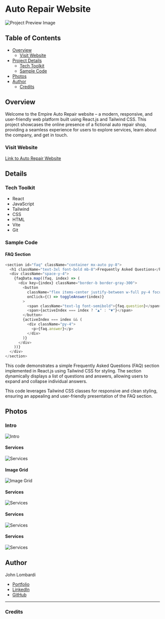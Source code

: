 # Auto Repair Website

![Project Preview Image](/src/assets/empireauto1.png)

## Table of Contents

- [Overview](#overview)
  - [Visit Website](#visit-website)
- [Project Details](#project-details)
  - [Tech Toolkit](#tech-toolkit)
  - [Sample Code](#sample-code)
- [Photos](#photos)
- [Author](#author)
  - [Credits](#credits)

## Overview

Welcome to the Empire Auto Repair website – a modern, responsive, and user-friendly web platform built using React.js and Tailwind CSS. This project showcases the online presence of a fictional auto repair shop, providing a seamless experience for users to explore services, learn about the company, and get in touch.

### Visit Website

[Link to Auto Repair Website](https://johnlombardi389.github.io/auto-website/)

## Details

### Tech Toolkit

- React
- JavaScript
- Tailwind
- CSS
- HTML
- Vite
- Git

### Sample Code

#### FAQ Section

```javascript
<section id="faq" className="container mx-auto py-8">
  <h1 className="text-3xl font-bold mb-8">Frequently Asked Questions</h1>
  <div className="space-y-4">
    {faqData.map((faq, index) => (
      <div key={index} className="border-b border-gray-300">
        <button
          className="flex items-center justify-between w-full py-4 focus:outline-none"
          onClick={() => toggleAnswer(index)}
        >
          <span className="text-lg font-semibold">{faq.question}</span>
          <span>{activeIndex === index ? "▲" : "▼"}</span>
        </button>
        {activeIndex === index && (
          <div className="py-4">
            <p>{faq.answer}</p>
          </div>
        )}
      </div>
    ))}
  </div>
</section>
```

This code demonstrates a simple Frequently Asked Questions (FAQ) section implemented in React.js using Tailwind CSS for styling. The section dynamically displays a list of questions and answers, allowing users to expand and collapse individual answers.

This code leverages Tailwind CSS classes for responsive and clean styling, ensuring an appealing and user-friendly presentation of the FAQ section.

## Photos

### Intro

![Intro](/src/assets/empireauto1.png)

#### Services

![Services](/src/assets/empireauto2.png)

#### Image Grid

![Image Grid](/src/assets/empireauto3.png)

#### Services

![Services](/src/assets/empireauto4.png)

#### Services

![Services](/src/assets/empireauto5.png)

#### Services

![Services](/src/assets/empireauto2.png)

## Author

John Lombardi

- [Portfolio](https://johnlombardi389.github.io/portfolio/)
- [LinkedIn](https://www.linkedin.com/in/johnlombardi389/)
- [GitHub](https://github.com/johnlombardi389)

---

### Credits
